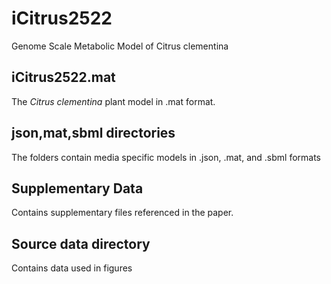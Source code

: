 # iCitrus2522
Genome Scale Metabolic Model of Citrus clementina

<h2> iCitrus2522.mat </h2>
The <i>Citrus clementina</i> plant model in .mat format.

<h2>json,mat,sbml directories</h2>
The folders contain media specific models in .json, .mat, and .sbml formats

<h2>Supplementary Data</h2>
Contains supplementary files referenced in the paper.

<h2>Source data directory</h2>
Contains data used in figures
